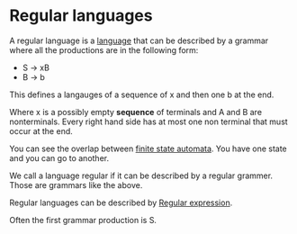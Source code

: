 # Regular languages
A regular language is a [language](Languages.md) that can be described by a grammar where all the productions are in the following form:
 
 - S -> xB
 - B -> b

This defines a langauges of a sequence of x and then one b at the end. 

Where x is a possibly empty **sequence** of terminals and A and B are nonterminals. Every right hand side has at most one non terminal that must occur at the end.

You can see the overlap between [finite state automata](finite%20state%20automata.md). You have one state and you can go to another. 

We call a language regular if it can be described by a regular grammer. Those are grammars like the above.

Regular languages can be described by [Regular expression](Regular%20expression.md).

Often the first grammar production is S.
